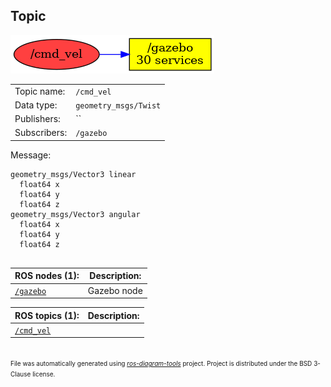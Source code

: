 <!--
File was automatically generated using 'ros-diagram-tools' project.
Project is distributed under the BSD 3-Clause license.
-->

## Topic

[![/cmd_vel](t__cmd_vel.png "/cmd_vel")](t__cmd_vel.png)

|     |     |
| --- | --- |
| Topic name: | `/cmd_vel` |
| Data type: | `geometry_msgs/Twist` |
| Publishers: | `` |
| Subscribers: | `/gazebo` |

Message:
```
geometry_msgs/Vector3 linear
  float64 x
  float64 y
  float64 z
geometry_msgs/Vector3 angular
  float64 x
  float64 y
  float64 z


```


| ROS nodes (1): | Description: |
| -------------- | ------------ |
| [`/gazebo`](n__gazebo.html) | Gazebo node |

| ROS topics (1): | Description: |
| --------------- | ------------ |
| [`/cmd_vel`](t__cmd_vel.html) |  |


</br>
<font size="1">
File was automatically generated using <a href="https://github.com/anetczuk/ros-diagram-tools"><i>ros-diagram-tools</i></a> project.
Project is distributed under the BSD 3-Clause license.
</font>
